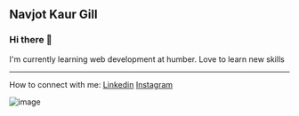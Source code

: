 ## Navjot Kaur Gill

### Hi there 👋
I'm currently learning web development at humber. Love to learn new skills

---

How to connect with me: 
[Linkedin](https://www.linkedin.com/in/navjot-kaur-gill-0230b12b8/)
[Instagram](https://www.instagram.com/navjotkaurgill41/)


![image](https://github.com/Navjotgill99/Navjotgill99/assets/156706586/4326be8e-9dbf-420e-947b-1cb84b7c6c15)
